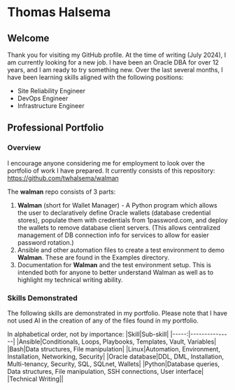 # Thomas Halsema
## Welcome
Thank you for visiting my GitHub profile.
At the time of writing (July 2024), I am currently looking for a new job. I have been an Oracle DBA for over 12 years, and I am ready to try something new. Over the last several months, I have been learning skills aligned with the following positions:

- Site Reliability Engineer
- DevOps Engineer
- Infrastructure Engineer

## Professional Portfolio
### Overview
I encourage anyone considering me for employment to look over the portfolio of work I have prepared.
It currently consists of this repository: https://github.com/twhalsema/walman

The <b>walman</b> repo consists of 3 parts:
1. <b>Walman</b> (short for Wallet Manager) - A Python program which allows the user to declaratively define Oracle wallets (database credential stores), populate them with credentials from 1password.com, and deploy the wallets to remove database client servers. (This allows centralized management of DB connection info for services to allow for easier password rotation.)
2. Ansible and other automation files to create a test environment to demo <b>Walman</b>. These are found in the Examples directory.
3. Documentation for <b>Walman</b> and the test environment setup. This is intended both for anyone to better understand Walman as well as to highlight my technical writing ability.

### Skills Demonstrated
The following skills are demonstrated in my portfolio.
Please note that I have not used AI in the creation of any of the files found in my portfolio.

In alphabetical order, not by importance:
|Skill|Sub-skill|
|-----:|---------------|
|Ansible|Conditionals, Loops, Playbooks, Templates, Vault, Variables|
|Bash|Data structures, File manipulation|
|Linux|Automation, Environment, Installation, Networking, Security|
|Oracle database|DDL, DML, Installation, Multi-tenancy, Security, SQL, SQLnet, Wallets|
|Python|Database queries, Data structures, File manipulation, SSH connections, User interface|
|Technical Writing||
